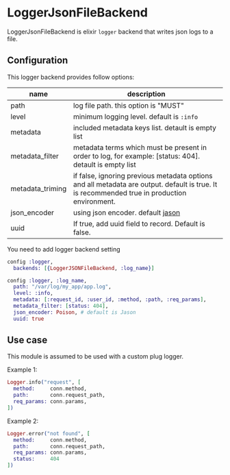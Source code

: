 LoggerJsonFileBackend
===

LoggerJsonFileBackend is elixir `logger` backend that writes json logs to a file.

Configuration
---

This logger backend provides follow options:

| name              | description |
| ----------------- | ----------- |
| path              | log file path. this option is "MUST" |
| level             | minimum logging level. default is `:info` |
| metadata          | included metadata keys list. detault is empty list |
| metadata_filter   | metadata terms which must be present in order to log, for example: [status: 404]. detault is empty list |
| metadata\_triming | if false, ignoring previous metadata options and all metadata are output. default is true. It is recommended true in production environment. |
| json\_encoder     | using json encoder. default [jason](https://github.com/michalmuskala/jason) |
| uuid              | If true, add uuid field to record. Default is false. |

You need to add logger backend setting

```elixir
config :logger,
  backends: [{LoggerJSONFileBackend, :log_name}]

config :logger, :log_name,
  path: "/var/log/my_app/app.log",
  level: :info,
  metadata: [:request_id, :user_id, :method, :path, :req_params],
  metadata_filter: [status: 404],
  json_encoder: Poison, # default is Jason
  uuid: true
```

Use case
---

This module is assumed to be used with a custom plug logger.

Example 1:

```elixir
Logger.info("request", [
  method:     conn.method,
  path:       conn.request_path,
  req_params: conn.params,
])
```

Example 2:

```elixir
Logger.error("not found", [
  method:     conn.method,
  path:       conn.request_path,
  req_params: conn.params,
  status:     404
])
```
